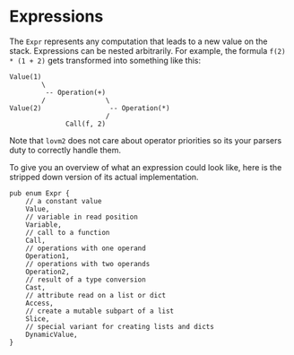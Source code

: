 # Expressions

The `Expr` represents any computation that leads to a new value on the stack. Expressions can be nested arbitrarily. For example, the formula `f(2) * (1 + 2)` gets transformed into something like this:

```
Value(1)
        \
         -- Operation(+)
        /               \
Value(2)                 -- Operation(*)
                        / 
              Call(f, 2)
```

Note that `lovm2` does not care about operator priorities so its your parsers duty to correctly handle them.

To give you an overview of what an expression could look like, here is the stripped down version of its actual implementation.

``` rust,no_run
pub enum Expr {
    // a constant value
    Value,
    // variable in read position
    Variable,
    // call to a function
    Call,
    // operations with one operand
    Operation1,
    // operations with two operands
    Operation2,
    // result of a type conversion
    Cast,
    // attribute read on a list or dict
    Access,
    // create a mutable subpart of a list
    Slice,
    // special variant for creating lists and dicts
    DynamicValue,
}
```
